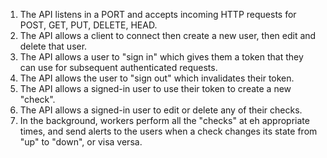 1. The API listens in a PORT and accepts incoming HTTP requests for POST, GET, PUT, DELETE, HEAD.
2. The API allows a client to connect then create a new user, then edit and delete that user.
3. The API allows a user to "sign in" which gives them a token that they can use for subsequent authenticated requests.
4. The API allows the user to "sign out" which invalidates their token.
5. The API allows a signed-in user to use their token to create a new "check".
6. The API allows a signed-in user to edit or delete any of their checks.
7. In the background, workers perform all the "checks" at eh appropriate times, and send alerts to the users when a check changes its state from "up" to "down", or visa versa.